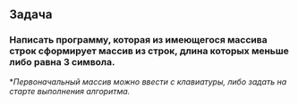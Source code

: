 ## **Задача**

### Написать программу, которая из имеющегося массива строк сформирует массив из строк, длина которых меньше либо равна 3 символа.

**Первоначальный массив можно ввести с клавиатуры, либо задать на старте выполнения алгоритма.*